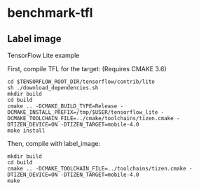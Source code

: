 # benchmark-tfl

## Label image
TensorFlow Lite example

First, compile TFL for the target: (Requires CMAKE 3.6)

```
cd $TENSORFLOW_ROOT_DIR/tensorflow/contrib/lite
sh ./download_dependencies.sh
mkdir build
cd build
cmake .. -DCMAKE_BUILD_TYPE=Release -DCMAKE_INSTALL_PREFIX=/tmp/$USER/tensorflow_lite -DCMAKE_TOOLCHAIN_FILE=../cmake/toolchains/tizen.cmake -DTIZEN_DEVICE=ON -DTIZEN_TARGET=mobile-4.0
make install
```

Then, compile with label\_image:

```
mkdir build
cd build
cmake .. -DCMAKE_TOOLCHAIN_FILE=../toolchains/tizen.cmake -DTIZEN_DEVICE=ON -DTIZEN_TARGET=mobile-4.0
make
```
